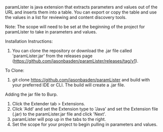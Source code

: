paramLister is java extension that extracts parameters and values out of the URL and inserts them into a table. You can export or copy the table and use the values in a list for reviewing and content discovery tools.

Note: The scope will need to be set at the beginning of the project for paramLister to take in parameters and values. 


Installation Instructions:
1. You can clone the repository or download the .jar file called 'paramLister.jar' from the releases page (https://github.com/jasonbasden/paramLister/releases/tag/v1).

To Clone: 
1. git clone https://github.com/jasonbasden/paramLister and build with your preferred IDE or CLI. The build will create a .jar file. 

Adding the jar file to Burp.
1. Click the Extender tab > Extensions.
2. Click 'Add' and set the Extension type to 'Java' and set the Extension file (.jar) to the paramLister.jar file and click 'Next'. 
3. paramLister will pop up in the tabs to the right. 
4. Set the scope for your project to begin pulling in parameters and values.
